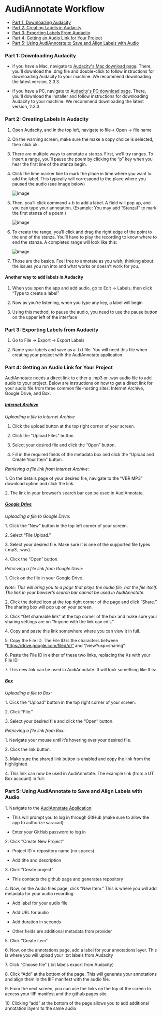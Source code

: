 # AudiAnnotate Workflow

* [Part 1: Downloading Audacity](#aud)
* [Part 2: Creating Labels in Audacity](#labels)
* [Part 3: Exporting Labels From Audacity](#export)
* [Part 4: Getting an Audio Link for Your Project](#audiolink)
* [Part 5: Using AudiAnnotate to Save and Align Labels with Audio](#aa)

<a name="aud"></a>
### Part 1: Downloading Audacity

* If you have a Mac, navigate to [Audacity's Mac download page](https://www.audacityteam.org/download/mac/). There, you'll download the .dmg file and double-click to follow instructions for downloading Audacity to your machine. We recommend downloading the latest version, 2.3.3.

* If you have a PC, navigate to [Audacity's PC download page](https://www.audacityteam.org/download/windows/). There, you'll download the installer and follow instructions for downloading Audacity to your machine. We recommend downloading the latest version, 2.3.3.

<a name="labels"></a>
### Part 2: Creating Labels in Audacity

1. Open Audacity, and in the top left, navigate to file→ Open → file name

2. On the warning screen, make sure the make a copy choice is selected, then click ok.

3. There are multiple ways to annotate a stanza. First, we’ll try ranges. To insert a range, you’ll pause the poem by clicking the “p” key when you hear the first line of the stanza begin. 

4. Click the time marker line to mark the place in time where you want to add the label. This typically will correspond to the place where you paused the audio (see image below)

    ![image](Pages-Images/workflowclickimage.png) 

5. Then, you’ll click command + b to add a label. A field will pop up, and you can type your annotation. (Example: You may add “Stanza1” to mark the first stanza of a poem.)

    ![image](Pages-Images/workflowlabeltypeimage.png)

6. To create the range, you’ll click and drag the right edge of the point to the end of the stanza. You’ll have to play the recording to know where to end the stanza. A completed range will look like this: 

    ![image](Pages-Images/workflowrangeimage.png)

7. Those are the basics. Feel free to annotate as you wish, thinking about the issues you run into and what works or doesn’t work for you. 

#### Another way to add labels in Audacity

1. When you open the app and add audio, go to Edit → Labels, then click “Type to create a label”

2. Now as you’re listening, when you type any key, a label will begin

3. Using this method, to pause the audio, you need to use the pause button on the upper left of the interface

<a name="export"></a>
### Part 3: Exporting Labels from Audacity

1. Go to File → Export → Export Labels

2. Name your labels and save as a .txt file. You will need this file when creating your project with the AudiAnnotate application. 

<a name="audiolink"></a>
### Part 4: Getting an Audio Link for Your Project

AudiAnnotate needs a direct link to either a .mp3 or .wav audio file to add audio to your project. Below are instructions on how to get a direct link for your audio file from three common file-hosting sites: Internet Archive, Google Drive, and Box.

##### [Internet Archive](https://archive.org/)

*Uploading a file to Internet Archive*

1. Click the upload button at the top right corner of your screen.

2. Click the “Upload Files” button. 

3. Select your desired file and click the “Open” button.

4. Fill in the required fields of the metadata box and click the “Upload and Create Your Item” button. 

*Retrieving a file link from Internet Archive:*

1\. On the details page of your desired file, navigate to the “VBR MP3” download option and click the link.  

2\. The link in your browser’s search bar can be used in AudiAnnotate.

##### [Google Drive](https://www.google.com/drive/)

*Uploading a file to Google Drive:*

1\. Click the “New” button in the top left corner of your screen.

2\. Select “File Upload.” 

3\. Select your desired file. Make sure it is one of the supported file types (.mp3, .wav).

4\. Click the “Open” button.

*Retrieving a file link from Google Drive:*

1\. Click on the file in your Google Drive. 

*Note: This will bring you to a page that plays the audio file, not the file itself. The link in your bowser’s search bar cannot be used in AudiAnnotate.*

2\. Click the dotted icon at the top right corner of the page and click “Share.” The sharing box will pop up on your screen.

3\. Click “Get shareable link” at the top corner of the box and make sure your sharing settings are on “Anyone with the link can edit.”

4\. Copy and paste this link somewhere where you can view it in full.

5\. Copy the File ID. The File ID is the characters between “https://drive.google.com/filed/d/” and “/view?usp=sharing”. 

6\. Paste the File ID in either of these two links, replacing the Xs with your File ID: 

7\. This new link can be used in AudiAnnotate. It will look something like this:

##### [Box](https://account.box.com/login)

*Uploading a file to Box:*

1\. Click the “Upload” button in the top right corner of your screen. 

2\. Click “File.”

3\. Select your desired file and click the “Open” button. 

*Retrieving a file link from Box:*

1\. Navigate your mouse until it’s hovering over your desired file.

2\. Click the link button.

3\. Make sure the shared link button is enabled and copy the link from the highlighted.

4\. This link can now be used in AudiAnnotate. The example link (from a UT Box account) in full:

<a name="aa"></a>
### Part 5: Using AudiAnnotate to Save and Align Labels with Audio

1\. Navigate to the [AudiAnnotate Application](http://audiannotate.brumfieldlabs.com/)

  * This will prompt you to log in through GitHub (make sure to allow the app to authorize saracarl)

  * Enter your GitHub password to log in

2\. Click "Create New Project"

  * Project ID = repository name (no spaces)

  * Add title and description

3\. Click “Create project”

  * This contacts the github page and  generates repository

4\. Now, on the Audio files page, click “New Item.” This is where you will add metadata for your audio recording.

  * Add label for your audio file
  
  * Add URL for  audio 
  
  * Add duration in seconds
  
  * Other fields are additional metadata from provider
  
5\. Click “Create item” 

6\. Now, on the  annotations page, add a label for your annotations layer. This is where you will upload your .txt labels from Audacity

7\. Click “Choose file”  (.txt labels export from Audacity) 

8\. Click “Add” at the bottom of the page. This will generate your annotations and align them in the IIIF manifest with the audio file. 

9\. From the next screen, you can use the links on the top of the  screen to access your  IIIF manifest and the github pages site. 

10\. Clicking “add” at the bottom of the page allows you to add additional annotation layers to the same audio 















